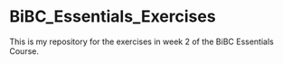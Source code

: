 # BiBC_Essentials_Exercises
This is my repository for the exercises in week 2 of the BiBC Essentials Course. 
